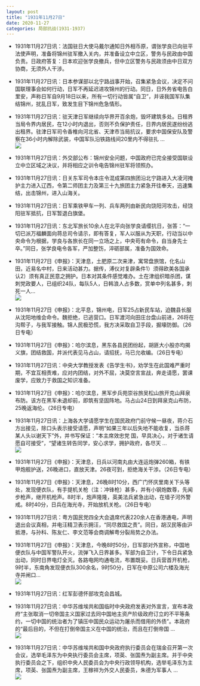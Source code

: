 ```yaml
---
layout: post
title: "1931年11月27日"
date: 2020-11-27
categories: 局部抗战(1931-1937)
---
```


<meta name="referrer" content="no-referrer" />

- 1931年11月27日讯：法国驻日大使马戴尔通知日外相币原，谓张学良已向驻平法使声明，准备将锦州驻军撤入关内，并准备设立中立区，警务与民政由中国负责。日政府答复：日本欢迎张学良撤兵，但中立区警务与民政须由中日双方协商，无须外人干涉。 

- 1931年11月27日讯：日本参谋部以北宁路战事开始，召集紧急会议，决定不问国联理事会如何行动，日军不再延迟进攻锦州的行动。同日，日外务省电告白里安，声称日军自9月18日以来，所有一切行动皆属“自卫”，并诬我国军队集结锦州，扰乱日军，致发生目下锦州危急情形。 

- 1931年11月27日讯：驻天津日军继续向华界开百余炮，毁坏建筑多处。日租界当局令界内居民，在12小时内退出，否则不负保护责任，日界内居民遂纷纷逃出租界。驻津日军司令香椎向河北省、天津市当局抗议，要求中国保安队及警察在36小时内解除武装，中国军队沿铁路线间20里内不得驻扎 ... <br/><img src="https://wx3.sinaimg.cn/large/aca367d8ly1gl3zdatytbj20c80aymxa.jpg" />

- 1931年11月27日讯：外交部公布：锦州安全问题，中国政府已完全接受国联设立中立区域之决议，并将相应之训令电告锦州驻军将领照办。 

- 1931年11月27日讯：日关东军司令本庄令混成第四旅团沿北宁路进入大凌河掩护主力进入辽西，令第二师团主力及第三十九旅团主力紧急开往奉天，迅速集结，出击锦州，进入山海关。 

- 1931年11月27日讯：日军乘铁甲车一列、兵车两列由新民向饶阳河攻击，经饶阳驻军抵抗，日军暂退白旗堡。 

- 1931年11月27日讯：东北军旅长10余人在北平向张学良请缨抗日，张答：“一切已派万福麟面向蒋总司令请示，即有答复，军人以服从为天职，行动当以中央命令为根据，学良与各旅长在同一立场之上，中央苟有命令，自当身先士卒。”同日，张学良电令各军，严加整饬，淬砺部属，准备为国效命。 

- 1931年11月27日《申报》：天津息，土肥原二次来津，寓常盘旅馆，化名山田，近易名中村，日来活动甚力。据传，溥仪对复辟条件1）须得欧美各国承认2）须有真正民意之拥护。日本对其条件感觉难办。土在津组织暗杀团，谋刺党政要人，已组织24队，每队5人，日韩浪人占多数，赏单中列名甚多，刺死一人... <br/><img src="https://wx2.sinaimg.cn/large/aca367d8ly1gl3qpak5pmj20c8090aa4.jpg" />

- 1931年11月27日《申报》：北平息，锦州电，日军25占新民车站，迫魏县长服从沈阳地维会命令。魏拒绝，已逃营口。日军渡河向田庄台盘山前进，26将在沟帮子，与我军接触。锦人民极恐慌，我方决采取自卫手段，掘壕防御。（26日专电） 

- 1931年11月27日《申报》：哈尔滨息，黑东各县民团纷起，胡匪大小股亦均揭义旗，团结救国，并派代表见马占山，请招抚，马已允收编。（26日专电） 

- 1931年11月27日讯：中央大学教授发表《告学生书》，劝学生在此国难严重时期，不宜互相责难，应对内团结，对外不屈，决莫空言宣战，奔走请愿，罢课废学，应致力于救国之知识准备。 

- 1931年11月27日《申报》：哈尔滨息，黑军步兵苑崇谷旅吴松山旅开克山拜泉布防。该方在黑军未退却前，即筑有坚固阵地。马占山24日到拜泉克山布防，25晚返海伦。（26日专电） 

- 1931年11月27日讯：上海各大学请愿学生在国民政府门前守候一昼夜，蒋介石方出接见，除口头表示接受请愿，声明“如果三年以后失地不能收复，当杀蒋某人头以谢天下”外，并书写保证：“本主席效忠党 国，早具决心，对于诸生请愿自可接受”，“望诸生转告同学，安心求学，拥护政府，各尽天 ... <br/><img src="https://wx4.sinaimg.cn/large/aca367d8ly1gl3kmrqxjfj20c8090wei.jpg" />

- 1931年11月27日《申报》：天津息，日兵以河南丸由大连运炮弹260箱，有铁甲炮舰护送，26晚进口，直放天津。26夜可到，拒绝海关干涉。（26日专电） 

- 1931年11月27日《申报》：天津息，26晚8时10分，西广门怀庆里南关下头等处，发现便衣队，有手提机关枪（注：冲锋枪）甚多，并有小钢炮数尊，先闻步枪声，继开机枪声。8时半，炮声隆隆，英美法兵紧急出动，在墙子河外警戒。8时40分，日兵在海光寺，开始放机关枪。（26日专电） 

- 1931年11月27日讯：粤方国民党四全大会退席代表220余人在香港通电，声明退出会议真相，并电汪精卫表示拥汪，“同尽救国之责”。同日，胡汉民等由沪抵港，与孙科、陈友仁、李文范等会商调解粤分裂局势之办法。 

- 1931年11月27日《申报》：天津息，今晚8时50分，日军部对外宣称，中国地便衣队与中国军警队开火，流弹飞入日界甚多。军部为自卫计，下令日兵紧急出动，同时日界电灯全灭。各路电网均通电流，布置既妥。日兵营首开机枪，9时半，东南角发现便衣队300余名，9时50分，日军在中原公司六楼及海光寺并闸口... <br/><img src="https://wx1.sinaimg.cn/large/aca367d8ly1gl3gao7tdij20c80bx0sx.jpg" />

- 1931年11月27日讯：红军彭德怀部攻克会昌城。 

- 1931年11月27日讯：中华苏维埃共和国临时中央政府发表对外宣言，宣布本政府“主张取消一切帝国主义国家过去同中国地主资产阶级政府订立的不平等条约，一切中国的统治者为了镇压中国民众运动为屠杀而借用的外债”。本政府的“最后目的，不但在打倒帝国主义在中国的统治，而且在打倒帝国 ... <br/><img src="https://wx1.sinaimg.cn/large/aca367d8ly1gl3dowou42j20c80ayq30.jpg" />

- 1931年11月27日讯：中华苏维埃共和国中央政府执行委员会在瑞金召开第一次会议，选举毛泽东为中央执行委员会主席，项英、张国焘为副主席。并于中央执行委员会之下，组织中央人民委员会为中央行政领导机构，选举毛泽东为主席，项英、张国焘为副主席，王稼祥为外交人民委员，朱德为军事人 ... <br/><img src="https://wx3.sinaimg.cn/large/aca367d8ly1gl3byhy72mj20c80cw74f.jpg" />

